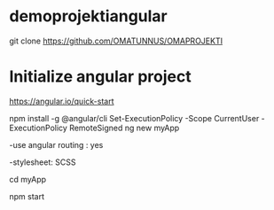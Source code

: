 # demoprojektiangular

git clone https://github.com/OMATUNNUS/OMAPROJEKTI

# Initialize angular project
https://angular.io/quick-start

npm install -g @angular/cli
Set-ExecutionPolicy -Scope CurrentUser -ExecutionPolicy RemoteSigned
ng new myApp

-use angular routing : yes

-stylesheet: SCSS

cd myApp

npm start
